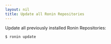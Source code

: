 ```yaml
---
layout: nil
title: Update all Ronin Repositories 
---
```


Update all previously installed Ronin Repositories:

    $ ronin update

